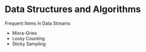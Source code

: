 # Data Structures and Algorithms
Frequent Items in Data Streams
* Misra-Gries
* Lossy Counting
* Sticky Sampling
